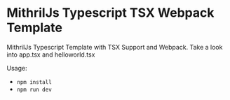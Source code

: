 # MithrilJs Typescript TSX Webpack Template

MithrilJs Typescript Template with TSX Support and Webpack.
Take a look into app.tsx and helloworld.tsx 

Usage:
* `npm install`
* `npm run dev`